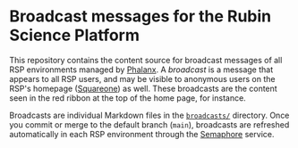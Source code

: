 # Broadcast messages for the Rubin Science Platform

This repository contains the content source for broadcast messages of all RSP environments managed by [Phalanx](https://github.com/lsst-sqre/phalanx).
A *broadcast* is a message that appears to all RSP users, and may be visible to anonymous users on the RSP's homepage ([Squareone](https://github.com/lsst-sqre/squareone)) as well.
These broadcasts are the content seen in the red ribbon at the top of the home page, for instance.

Broadcasts are individual Markdown files in the [`broadcasts/`](./broadcasts) directory.
Once you commit or merge to the default branch (`main`), broadcasts are refreshed automatically in each RSP environment through the [Semaphore](https://github.com/lsst-sqre/semaphore) service.
